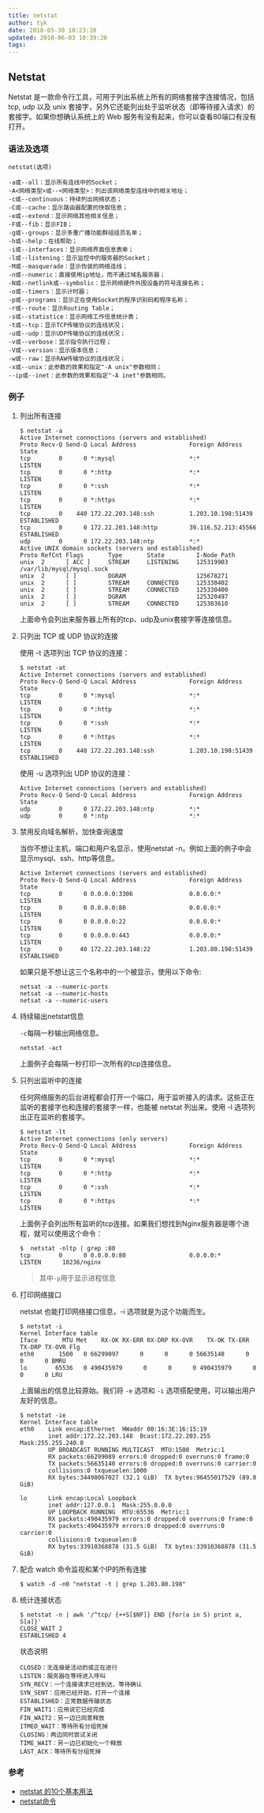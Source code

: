 ```yaml
---
title: netstat
author: tyk
date: 2018-05-30 10:23:28
updated: 2018-06-03 10:39:20
tags:
---
```


## Netstat

Netstat 是一款命令行工具，可用于列出系统上所有的网络套接字连接情况，包括 tcp, udp 以及 unix 套接字，另外它还能列出处于监听状态（即等待接入请求）的套接字。如果你想确认系统上的 Web 服务有没有起来，你可以查看80端口有没有打开。

### 语法及选项
```
netstat(选项)
```

```
-a或--all：显示所有连线中的Socket；
-A<网络类型>或--<网络类型>：列出该网络类型连线中的相关地址；
-c或--continuous：持续列出网络状态；
-C或--cache：显示路由器配置的快取信息；
-e或--extend：显示网络其他相关信息；
-F或--fib：显示FIB；
-g或--groups：显示多重广播功能群组组员名单；
-h或--help：在线帮助；
-i或--interfaces：显示网络界面信息表单；
-l或--listening：显示监控中的服务器的Socket；
-M或--masquerade：显示伪装的网络连线；
-n或--numeric：直接使用ip地址，而不通过域名服务器；
-N或--netlink或--symbolic：显示网络硬件外围设备的符号连接名称；
-o或--timers：显示计时器；
-p或--programs：显示正在使用Socket的程序识别码和程序名称；
-r或--route：显示Routing Table；
-s或--statistice：显示网络工作信息统计表；
-t或--tcp：显示TCP传输协议的连线状况；
-u或--udp：显示UDP传输协议的连线状况；
-v或--verbose：显示指令执行过程；
-V或--version：显示版本信息；
-w或--raw：显示RAW传输协议的连线状况；
-x或--unix：此参数的效果和指定"-A unix"参数相同；
--ip或--inet：此参数的效果和指定"-A inet"参数相同。
```

### 例子
1. 列出所有连接

    ``` shell 
    $ netstat -a 
    Active Internet connections (servers and established)
    Proto Recv-Q Send-Q Local Address               Foreign Address             State      
    tcp        0      0 *:mysql                     *:*                         LISTEN      
    tcp        0      0 *:http                      *:*                         LISTEN      
    tcp        0      0 *:ssh                       *:*                         LISTEN      
    tcp        0      0 *:https                     *:*                         LISTEN      
    tcp        0    440 172.22.203.148:ssh          1.203.10.198:51439          ESTABLISHED 
    tcp        0      0 172.22.203.148:http         39.116.52.213:45566         ESTABLISHED 
    udp        0      0 172.22.203.148:ntp          *:*                                     
    Active UNIX domain sockets (servers and established)
    Proto RefCnt Flags       Type       State         I-Node Path
    unix  2      [ ACC ]     STREAM     LISTENING     125319903 /var/lib/mysql/mysql.sock
    unix  2      [ ]         DGRAM                    125678271 
    unix  2      [ ]         STREAM     CONNECTED     125330402 
    unix  2      [ ]         STREAM     CONNECTED     125330400 
    unix  2      [ ]         DGRAM                    125320497 
    unix  2      [ ]         STREAM     CONNECTED     125303610 
    ```
    上面命令会列出来服务器上所有的tcp、udp及unix套接字等连接信息。

2. 只列出 TCP 或 UDP 协议的连接

    使用 -t 选项列出 TCP 协议的连接：

    ``` shell
    $ netstat -at
    Active Internet connections (servers and established)
    Proto Recv-Q Send-Q Local Address               Foreign Address             State      
    tcp        0      0 *:mysql                     *:*                         LISTEN      
    tcp        0      0 *:http                      *:*                         LISTEN      
    tcp        0      0 *:ssh                       *:*                         LISTEN      
    tcp        0      0 *:https                     *:*                         LISTEN      
    tcp        0    440 172.22.203.148:ssh          1.203.10.198:51439          ESTABLISHED 
    ```
    使用 -u 选项列出 UDP 协议的连接：

    ``` shell
    Active Internet connections (servers and established)
    Proto Recv-Q Send-Q Local Address               Foreign Address             State      
    udp        0      0 172.22.203.148:ntp          *:*                                     
    udp        0      0 *:ntp                       *:*   
    ```

3. 禁用反向域名解析，加快查询速度
    
    当你不想让主机，端口和用户名显示，使用netstat -n。例如上面的例子中会显示mysql、ssh、http等信息。
    
    ``` shell
    Active Internet connections (servers and established)
    Proto Recv-Q Send-Q Local Address               Foreign Address             State      
    tcp        0      0 0.0.0.0:3306                0.0.0.0:*                   LISTEN      
    tcp        0      0 0.0.0.0:80                  0.0.0.0:*                   LISTEN      
    tcp        0      0 0.0.0.0:22                  0.0.0.0:*                   LISTEN      
    tcp        0      0 0.0.0.0:443                 0.0.0.0:*                   LISTEN      
    tcp        0     40 172.22.203.148:22           1.203.80.198:51439          ESTABLISHED 
    ```

    如果只是不想让这三个名称中的一个被显示，使用以下命令:
    ``` shell
    netsat -a --numeric-ports
    netsat -a --numeric-hosts
    netsat -a --numeric-users
    ```
    
4. 持续输出netstat信息

    `-c`每隔一秒输出网络信息。
    
    ``` shell
    netstat -act
    ```

    上面例子会每隔一秒打印一次所有的tcp连接信息。
    
5. 只列出监听中的连接

    任何网络服务的后台进程都会打开一个端口，用于监听接入的请求。这些正在监听的套接字也和连接的套接字一样，也能被 netstat 列出来。使用 -l 选项列出正在监听的套接字。
    
    ``` shell
    $ netstat -lt
    Active Internet connections (only servers)
    Proto Recv-Q Send-Q Local Address               Foreign Address             State      
    tcp        0      0 *:mysql                     *:*                         LISTEN      
    tcp        0      0 *:http                      *:*                         LISTEN      
    tcp        0      0 *:ssh                       *:*                         LISTEN      
    tcp        0      0 *:https                     *:*                         LISTEN  
    ```

    上面例子会列出所有监听的tcp连接。如果我们想找到Nginx服务器是哪个进程，就可以使用这个命令：
    
    ``` shell
    $  netstat -nltp | grep :80
    tcp        0      0 0.0.0.0:80                  0.0.0.0:*                   LISTEN      10236/nginx 
    ```
    > 其中`-p`用于显示进程信息

6. 打印网络接口

    netstat 也能打印网络接口信息，-i 选项就是为这个功能而生。
    
    ``` shell 
    $ netstat -i
    Kernel Interface table
    Iface       MTU Met    RX-OK RX-ERR RX-DRP RX-OVR    TX-OK TX-ERR TX-DRP TX-OVR Flg
    eth0       1500   0 66299097      0      0      0 56635148      0      0      0 BMRU
    lo        65536   0 490435979      0      0      0 490435979      0      0      0 LRU
    ```
    上面输出的信息比较原始。我们将 `-e` 选项和 `-i` 选项搭配使用，可以输出用户友好的信息。
    ``` shell
    $ netstat -ie
    Kernel Interface table
    eth0    Link encap:Ethernet  HWaddr 00:16:3E:16:15:19  
            inet addr:172.22.203.148  Bcast:172.22.203.255  Mask:255.255.240.0
            UP BROADCAST RUNNING MULTICAST  MTU:1500  Metric:1
            RX packets:66299089 errors:0 dropped:0 overruns:0 frame:0
            TX packets:56635140 errors:0 dropped:0 overruns:0 carrier:0
            collisions:0 txqueuelen:1000 
            RX bytes:34498067027 (32.1 GiB)  TX bytes:96455017529 (89.8 GiB)

    lo      Link encap:Local Loopback  
            inet addr:127.0.0.1  Mask:255.0.0.0
            UP LOOPBACK RUNNING  MTU:65536  Metric:1
            RX packets:490435979 errors:0 dropped:0 overruns:0 frame:0
            TX packets:490435979 errors:0 dropped:0 overruns:0 carrier:0
            collisions:0 txqueuelen:0 
            RX bytes:33910368878 (31.5 GiB)  TX bytes:33910368878 (31.5 GiB)
    ```

7. 配合 watch 命令监视和某个IP的所有连接

    ``` shell 
    $ watch -d -n0 "netstat -t | grep 1.203.80.198"
    ```

8. 统计连接状态
    ``` shell 
    $ netstat -n | awk '/^tcp/ {++S[$NF]} END {for(a in S) print a, S[a]}'
    CLOSE_WAIT 2
    ESTABLISHED 4
    ```
    状态说明
    ```
    CLOSED：无连接是活动的或正在进行
    LISTEN：服务器在等待进入呼叫
    SYN_RECV：一个连接请求已经到达，等待确认
    SYN_SENT：应用已经开始，打开一个连接
    ESTABLISHED：正常数据传输状态
    FIN_WAIT1：应用说它已经完成
    FIN_WAIT2：另一边已同意释放
    ITMED_WAIT：等待所有分组死掉
    CLOSING：两边同时尝试关闭
    TIME_WAIT：另一边已初始化一个释放
    LAST_ACK：等待所有分组死掉
    ```

### 参考
- [netstat 的10个基本用法](https://linux.cn/article-2434-1.html)
- [netstat命令](http://man.linuxde.net/netstat)